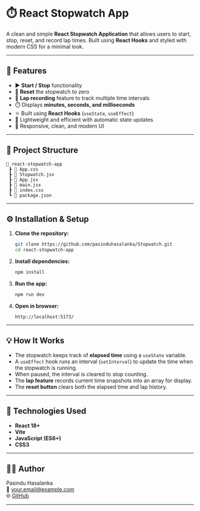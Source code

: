 # ⏱️ React Stopwatch App

A clean and simple **React Stopwatch Application** that allows users to start, stop, reset, and record lap times. Built using **React Hooks** and styled with modern CSS for a minimal look.

---

## 🚀 Features

- ▶️ **Start / Stop** functionality  
- 🔄 **Reset** the stopwatch to zero  
- 🧾 **Lap recording** feature to track multiple time intervals  
- ⏱️ Displays **minutes, seconds, and milliseconds**  
- ⚛️ Built using **React Hooks** (`useState`, `useEffect`)  
- 💾 Lightweight and efficient with automatic state updates  
- 🎨 Responsive, clean, and modern UI  

---

## 🧩 Project Structure

```
📂 react-stopwatch-app
 ┣ 📜 App.css
 ┣ 📜 Stopwatch.jsx
 ┣ 📜 App.jsx
 ┣ 📜 main.jsx
 ┣ 📜 index.css
 ┗ 📜 package.json
```

---

## ⚙️ Installation & Setup

1. **Clone the repository:**
   ```bash
   git clone https://github.com/pasinduhasalanka/Stopwatch.git
   cd react-stopwatch-app
   ```

2. **Install dependencies:**
   ```bash
   npm install
   ```

3. **Run the app:**
   ```bash
   npm run dev
   ```

4. **Open in browser:**
   ```
   http://localhost:5173/
   ```

---

## 💡 How It Works

- The stopwatch keeps track of **elapsed time** using a `useState` variable.  
- A `useEffect` hook runs an interval (`setInterval`) to update the time when the stopwatch is running.  
- When paused, the interval is cleared to stop counting.  
- The **lap feature** records current time snapshots into an array for display.  
- The **reset button** clears both the elapsed time and lap history.  

---

## 🧠 Technologies Used

- **React 18+**
- **Vite**
- **JavaScript (ES6+)**
- **CSS3**

---



## 👨‍💻 Author

Pasindu Hasalanka  
📧 your.email@example.com  
🌐 [GitHub](https://github.com/pasinduhasalanka)

---

